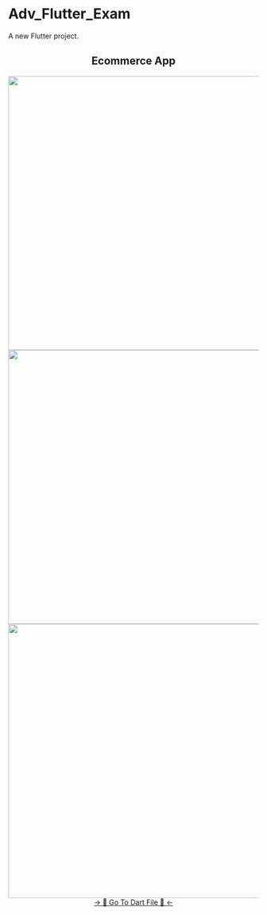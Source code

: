# Adv_Flutter_Exam

A new Flutter project.

<h2 align="center">Ecommerce App </h2>

<div align="center">
  <img height="550"  src="https://github.com/user-attachments/assets/18aec378-e598-4399-9b82-c43e29a91fa8" />
  <img height="550"  src="https://github.com/user-attachments/assets/8eff293f-c19d-4c24-8b5a-a0afc98bbc42" />
  <img height="550"  src="https://github.com/user-attachments/assets/f5e0a7da-f14b-43f0-80e7-0f2edcf05f2e" />

<div align="center">
<a href="https://github.com/HirenCodeMaster11/Weather_App/tree/master/lib/Screen">-> 📂 Go To Dart File 📂 <-</a>
</div>

